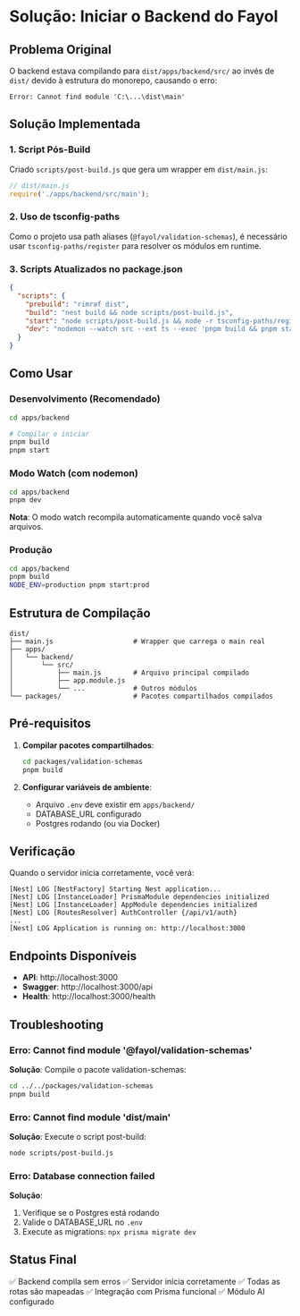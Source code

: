 # Solução: Iniciar o Backend do Fayol

## Problema Original

O backend estava compilando para `dist/apps/backend/src/` ao invés de `dist/` devido à estrutura do monorepo, causando o erro:
```
Error: Cannot find module 'C:\...\dist\main'
```

## Solução Implementada

### 1. Script Pós-Build

Criado `scripts/post-build.js` que gera um wrapper em `dist/main.js`:

```javascript
// dist/main.js
require('./apps/backend/src/main');
```

### 2. Uso de tsconfig-paths

Como o projeto usa path aliases (`@fayol/validation-schemas`), é necessário usar `tsconfig-paths/register` para resolver os módulos em runtime.

### 3. Scripts Atualizados no package.json

```json
{
  "scripts": {
    "prebuild": "rimraf dist",
    "build": "nest build && node scripts/post-build.js",
    "start": "node scripts/post-build.js && node -r tsconfig-paths/register dist/main.js",
    "dev": "nodemon --watch src --ext ts --exec 'pnpm build && pnpm start'"
  }
}
```

## Como Usar

### Desenvolvimento (Recomendado)

```bash
cd apps/backend

# Compilar e iniciar
pnpm build
pnpm start
```

### Modo Watch (com nodemon)

```bash
cd apps/backend
pnpm dev
```

**Nota**: O modo watch recompila automaticamente quando você salva arquivos.

### Produção

```bash
cd apps/backend
pnpm build
NODE_ENV=production pnpm start:prod
```

## Estrutura de Compilação

```
dist/
├── main.js                    # Wrapper que carrega o main real
├── apps/
│   └── backend/
│       └── src/
│           ├── main.js        # Arquivo principal compilado
│           ├── app.module.js
│           └── ...            # Outros módulos
└── packages/                  # Pacotes compartilhados compilados
```

## Pré-requisitos

1. **Compilar pacotes compartilhados**:
   ```bash
   cd packages/validation-schemas
   pnpm build
   ```

2. **Configurar variáveis de ambiente**:
   - Arquivo `.env` deve existir em `apps/backend/`
   - DATABASE_URL configurado
   - Postgres rodando (ou via Docker)

## Verificação

Quando o servidor inicia corretamente, você verá:

```
[Nest] LOG [NestFactory] Starting Nest application...
[Nest] LOG [InstanceLoader] PrismaModule dependencies initialized
[Nest] LOG [InstanceLoader] AppModule dependencies initialized
[Nest] LOG [RoutesResolver] AuthController {/api/v1/auth}
...
[Nest] LOG Application is running on: http://localhost:3000
```

## Endpoints Disponíveis

- **API**: http://localhost:3000
- **Swagger**: http://localhost:3000/api
- **Health**: http://localhost:3000/health

## Troubleshooting

### Erro: Cannot find module '@fayol/validation-schemas'

**Solução**: Compile o pacote validation-schemas:
```bash
cd ../../packages/validation-schemas
pnpm build
```

### Erro: Cannot find module 'dist/main'

**Solução**: Execute o script post-build:
```bash
node scripts/post-build.js
```

### Erro: Database connection failed

**Solução**:
1. Verifique se o Postgres está rodando
2. Valide o DATABASE_URL no `.env`
3. Execute as migrations: `npx prisma migrate dev`

## Status Final

✅ Backend compila sem erros
✅ Servidor inicia corretamente
✅ Todas as rotas são mapeadas
✅ Integração com Prisma funcional
✅ Módulo AI configurado
